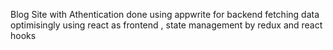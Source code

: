 Blog Site with Athentication done using appwrite for backend fetching data optimisingly using react as frontend , state management by redux and react hooks
